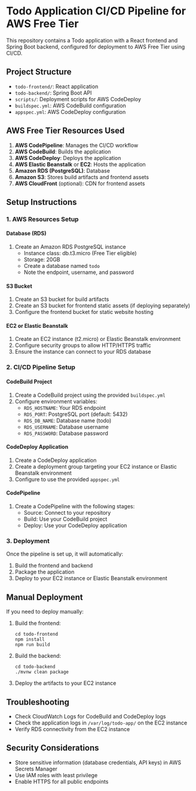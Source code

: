 # Todo Application CI/CD Pipeline for AWS Free Tier

This repository contains a Todo application with a React frontend and Spring Boot backend, configured for deployment to AWS Free Tier using CI/CD.

## Project Structure

- `todo-frontend/`: React application
- `todo-backend/`: Spring Boot API
- `scripts/`: Deployment scripts for AWS CodeDeploy
- `buildspec.yml`: AWS CodeBuild configuration
- `appspec.yml`: AWS CodeDeploy configuration

## AWS Free Tier Resources Used

1. **AWS CodePipeline**: Manages the CI/CD workflow
2. **AWS CodeBuild**: Builds the application
3. **AWS CodeDeploy**: Deploys the application
4. **AWS Elastic Beanstalk** or **EC2**: Hosts the application
5. **Amazon RDS (PostgreSQL)**: Database
6. **Amazon S3**: Stores build artifacts and frontend assets
7. **AWS CloudFront** (optional): CDN for frontend assets

## Setup Instructions

### 1. AWS Resources Setup

#### Database (RDS)
1. Create an Amazon RDS PostgreSQL instance
   - Instance class: db.t3.micro (Free Tier eligible)
   - Storage: 20GB
   - Create a database named `todo`
   - Note the endpoint, username, and password

#### S3 Bucket
1. Create an S3 bucket for build artifacts
2. Create an S3 bucket for frontend static assets (if deploying separately)
3. Configure the frontend bucket for static website hosting

#### EC2 or Elastic Beanstalk
1. Create an EC2 instance (t2.micro) or Elastic Beanstalk environment
2. Configure security groups to allow HTTP/HTTPS traffic
3. Ensure the instance can connect to your RDS database

### 2. CI/CD Pipeline Setup

#### CodeBuild Project
1. Create a CodeBuild project using the provided `buildspec.yml`
2. Configure environment variables:
   - `RDS_HOSTNAME`: Your RDS endpoint
   - `RDS_PORT`: PostgreSQL port (default: 5432)
   - `RDS_DB_NAME`: Database name (todo)
   - `RDS_USERNAME`: Database username
   - `RDS_PASSWORD`: Database password

#### CodeDeploy Application
1. Create a CodeDeploy application
2. Create a deployment group targeting your EC2 instance or Elastic Beanstalk environment
3. Configure to use the provided `appspec.yml`

#### CodePipeline
1. Create a CodePipeline with the following stages:
   - Source: Connect to your repository
   - Build: Use your CodeBuild project
   - Deploy: Use your CodeDeploy application

### 3. Deployment

Once the pipeline is set up, it will automatically:
1. Build the frontend and backend
2. Package the application
3. Deploy to your EC2 instance or Elastic Beanstalk environment

## Manual Deployment

If you need to deploy manually:

1. Build the frontend:
   ```
   cd todo-frontend
   npm install
   npm run build
   ```

2. Build the backend:
   ```
   cd todo-backend
   ./mvnw clean package
   ```

3. Deploy the artifacts to your EC2 instance

## Troubleshooting

- Check CloudWatch Logs for CodeBuild and CodeDeploy logs
- Check the application logs in `/var/log/todo-app/` on the EC2 instance
- Verify RDS connectivity from the EC2 instance

## Security Considerations

- Store sensitive information (database credentials, API keys) in AWS Secrets Manager
- Use IAM roles with least privilege
- Enable HTTPS for all public endpoints